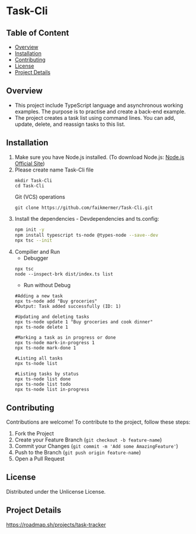 # Task-Cli

  ## Table of Content
  - [Overview](#Overview)
  - [Installation](#Installation)
  - [Contributing](#Contributing)
  - [License](#License)
  - [Project Details](#ProjectDetails)

## Overview
- This project include TypeScript language and asynchronous working examples. The purpose is to practise and create a back-end example.
- The project creates a task list using command lines. You can add, update, delete, and reassign tasks to this list.

## Installation
1. Make sure you have Node.js installed. (To download Node.js: [Node.js Official Site](https://nodejs.org))
2. Please create name Task-Cli file
    ```
    mkdir Task-Cli
    cd Task-Cli
    ```
    Git (VCS) operations
    ```
    git clone https://github.com/faikmermer/Task-Cli.git

4. Install the dependencies - Devdependencies and ts.config:
   ```bash
   npm init -y
   npm install typescript ts-node @types-node --save--dev
   npx tsc --init
   ```
5. Compilier and Run
   * Debugger
   ```
   npx tsc
   node --inspect-brk dist/index.ts list
   ```
   * Run without Debug
   ```
   #Adding a new task
   npx ts-node add "Buy groceries"
   #Output: Task added successfully (ID: 1)
   
   #Updating and deleting tasks
   npx ts-node update 1 "Buy groceries and cook dinner"
   npx ts-node delete 1
   
   #Marking a task as in progress or done
   npx ts-node mark-in-progress 1
   npx ts-node mark-done 1
   
   #Listing all tasks
   npx ts-node list
   
   #Listing tasks by status
   npx ts-node list done
   npx ts-node list todo
   npx ts-node list in-progress
   ```


## Contributing
Contributions are welcome! To contribute to the project, follow these steps:

1.  Fork the Project
3.  Create your Feature Branch (`git checkout -b feature-name`)
4.  Commit your Changes (`git commit -m 'Add some AmazingFeature'`)
5.  Push to the Branch (`git push origin feature-name`)
6.  Open a Pull Request

## License
Distributed under the Unlicense License.

## Project Details
https://roadmap.sh/projects/task-tracker
